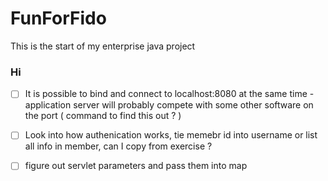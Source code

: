 # FunForFido
This is the start of my enterprise java project

### Hi


- [ ] It is possible to bind and connect to localhost:8080 at the same time - 
    application server will probably compete with some other software on the port ( command to find this out ? )
- [ ] Look into how authenication works, tie memebr id into username or list all info in member,
    can I copy from exercise ?

- [ ] figure out servlet parameters and pass them into map 